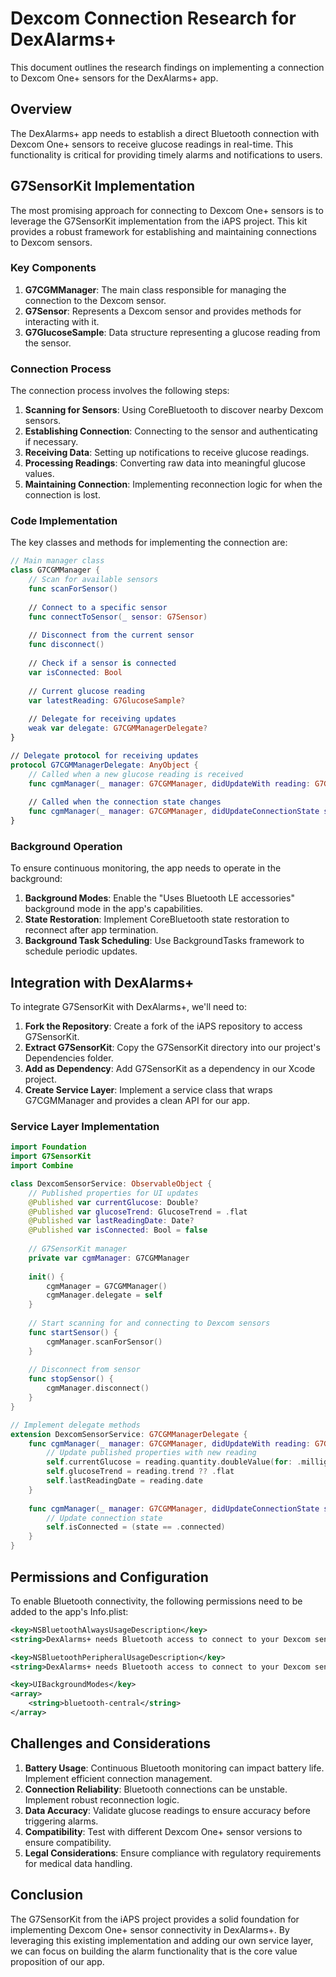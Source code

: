 # Dexcom Connection Research for DexAlarms+

This document outlines the research findings on implementing a connection to Dexcom One+ sensors for the DexAlarms+ app.

## Overview

The DexAlarms+ app needs to establish a direct Bluetooth connection with Dexcom One+ sensors to receive glucose readings in real-time. This functionality is critical for providing timely alarms and notifications to users.

## G7SensorKit Implementation

The most promising approach for connecting to Dexcom One+ sensors is to leverage the G7SensorKit implementation from the iAPS project. This kit provides a robust framework for establishing and maintaining connections to Dexcom sensors.

### Key Components

1. **G7CGMManager**: The main class responsible for managing the connection to the Dexcom sensor.
2. **G7Sensor**: Represents a Dexcom sensor and provides methods for interacting with it.
3. **G7GlucoseSample**: Data structure representing a glucose reading from the sensor.

### Connection Process

The connection process involves the following steps:

1. **Scanning for Sensors**: Using CoreBluetooth to discover nearby Dexcom sensors.
2. **Establishing Connection**: Connecting to the sensor and authenticating if necessary.
3. **Receiving Data**: Setting up notifications to receive glucose readings.
4. **Processing Readings**: Converting raw data into meaningful glucose values.
5. **Maintaining Connection**: Implementing reconnection logic for when the connection is lost.

### Code Implementation

The key classes and methods for implementing the connection are:

```swift
// Main manager class
class G7CGMManager {
    // Scan for available sensors
    func scanForSensor()
    
    // Connect to a specific sensor
    func connectToSensor(_ sensor: G7Sensor)
    
    // Disconnect from the current sensor
    func disconnect()
    
    // Check if a sensor is connected
    var isConnected: Bool
    
    // Current glucose reading
    var latestReading: G7GlucoseSample?
    
    // Delegate for receiving updates
    weak var delegate: G7CGMManagerDelegate?
}

// Delegate protocol for receiving updates
protocol G7CGMManagerDelegate: AnyObject {
    // Called when a new glucose reading is received
    func cgmManager(_ manager: G7CGMManager, didUpdateWith reading: G7GlucoseSample)
    
    // Called when the connection state changes
    func cgmManager(_ manager: G7CGMManager, didUpdateConnectionState state: G7ConnectionState)
}
```

### Background Operation

To ensure continuous monitoring, the app needs to operate in the background:

1. **Background Modes**: Enable the "Uses Bluetooth LE accessories" background mode in the app's capabilities.
2. **State Restoration**: Implement CoreBluetooth state restoration to reconnect after app termination.
3. **Background Task Scheduling**: Use BackgroundTasks framework to schedule periodic updates.

## Integration with DexAlarms+

To integrate G7SensorKit with DexAlarms+, we'll need to:

1. **Fork the Repository**: Create a fork of the iAPS repository to access G7SensorKit.
2. **Extract G7SensorKit**: Copy the G7SensorKit directory into our project's Dependencies folder.
3. **Add as Dependency**: Add G7SensorKit as a dependency in our Xcode project.
4. **Create Service Layer**: Implement a service class that wraps G7CGMManager and provides a clean API for our app.

### Service Layer Implementation

```swift
import Foundation
import G7SensorKit
import Combine

class DexcomSensorService: ObservableObject {
    // Published properties for UI updates
    @Published var currentGlucose: Double?
    @Published var glucoseTrend: GlucoseTrend = .flat
    @Published var lastReadingDate: Date?
    @Published var isConnected: Bool = false
    
    // G7SensorKit manager
    private var cgmManager: G7CGMManager
    
    init() {
        cgmManager = G7CGMManager()
        cgmManager.delegate = self
    }
    
    // Start scanning for and connecting to Dexcom sensors
    func startSensor() {
        cgmManager.scanForSensor()
    }
    
    // Disconnect from sensor
    func stopSensor() {
        cgmManager.disconnect()
    }
}

// Implement delegate methods
extension DexcomSensorService: G7CGMManagerDelegate {
    func cgmManager(_ manager: G7CGMManager, didUpdateWith reading: G7GlucoseSample) {
        // Update published properties with new reading
        self.currentGlucose = reading.quantity.doubleValue(for: .milligramsPerDeciliter)
        self.glucoseTrend = reading.trend ?? .flat
        self.lastReadingDate = reading.date
    }
    
    func cgmManager(_ manager: G7CGMManager, didUpdateConnectionState state: G7ConnectionState) {
        // Update connection state
        self.isConnected = (state == .connected)
    }
}
```

## Permissions and Configuration

To enable Bluetooth connectivity, the following permissions need to be added to the app's Info.plist:

```xml
<key>NSBluetoothAlwaysUsageDescription</key>
<string>DexAlarms+ needs Bluetooth access to connect to your Dexcom sensor and monitor your glucose levels.</string>

<key>NSBluetoothPeripheralUsageDescription</key>
<string>DexAlarms+ needs Bluetooth access to connect to your Dexcom sensor and monitor your glucose levels.</string>

<key>UIBackgroundModes</key>
<array>
    <string>bluetooth-central</string>
</array>
```

## Challenges and Considerations

1. **Battery Usage**: Continuous Bluetooth monitoring can impact battery life. Implement efficient connection management.
2. **Connection Reliability**: Bluetooth connections can be unstable. Implement robust reconnection logic.
3. **Data Accuracy**: Validate glucose readings to ensure accuracy before triggering alarms.
4. **Compatibility**: Test with different Dexcom One+ sensor versions to ensure compatibility.
5. **Legal Considerations**: Ensure compliance with regulatory requirements for medical data handling.

## Conclusion

The G7SensorKit from the iAPS project provides a solid foundation for implementing Dexcom One+ sensor connectivity in DexAlarms+. By leveraging this existing implementation and adding our own service layer, we can focus on building the alarm functionality that is the core value proposition of our app.
